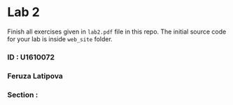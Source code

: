 # Lab 2

Finish all exercises given in `lab2.pdf` file in this repo. The initial source code for your lab is inside `web_site` folder.
### ID : U1610072
### Feruza Latipova
### Section : 
